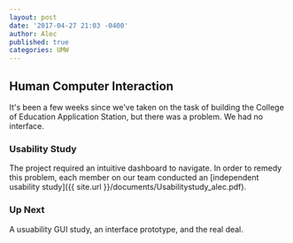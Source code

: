 ```yaml
---
layout: post
date: '2017-04-27 21:03 -0400'
author: Alec
published: true
categories: UMW
---
```

## Human Computer Interaction 

It's been a few weeks since we've taken on the task of building the College of Education Application Station, but there was a problem.  We had no interface.    


### Usability Study

The project required an intuitive dashboard to navigate.  In order to remedy this problem, each member on our team conducted an [independent usability study]({{ site.url }}/documents/Usabilitystudy_alec.pdf).  



### Up Next

A usuability GUI study, an interface prototype, and the real deal.
